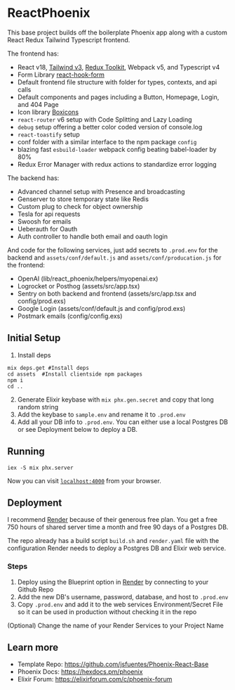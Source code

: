 # ReactPhoenix

This base project builds off the boilerplate Phoenix app along with a custom React Redux Tailwind Typescript frontend.

The frontend has:

- React v18, [Tailwind v3](https://tailwindcss.com/), [Redux Toolkit](https://redux-toolkit.js.org/), Webpack v5, and Typescript v4
- Form Library [react-hook-form](https://react-hook-form.com/)
- Default frontend file structure with folder for types, contexts, and api calls
- Default components and pages including a Button, Homepage, Login, and 404 Page
- Icon library [Boxicons](https://boxicons.com)
- `react-router` v6 setup with Code Splitting and Lazy Loading
- `debug` setup offering a better color coded version of console.log
- `react-toastify` setup
- conf folder with a similar interface to the npm package `config`
- blazing fast `esbuild-loader` webpack config beating babel-loader by 80%
- Redux Error Manager with redux actions to standardize error logging

The backend has:

- Advanced channel setup with Presence and broadcasting
- Genserver to store temporary state like Redis
- Custom plug to check for object ownership
- Tesla for api requests
- Swoosh for emails
- Ueberauth for Oauth
- Auth controller to handle both email and oauth login

And code for the following services, just add secrets to `.prod.env` for the backend and `assets/conf/default.js` and `assets/conf/producation.js` for the frontend:

- OpenAI (lib/react_phoenix/helpers/myopenai.ex)
- Logrocket or Posthog (assets/src/app.tsx)
- Sentry on both backend and frontend (assets/src/app.tsx and config/prod.exs)
- Google Login (assets/conf/default.js and config/prod.exs)
- Postmark emails (config/config.exs)

## Initial Setup

1. Install deps

```
mix deps.get #Install deps
cd assets  #Install clientside npm packages
npm i
cd ..
```

2. Generate Elixir keybase with `mix phx.gen.secret` and copy that long random string
3. Add the keybase to `sample.env` and rename it to `.prod.env`
4. Add all your DB info to `.prod.env`. You can either use a local Postgres DB or see Deployment below to deploy a DB.

## Running

```
iex -S mix phx.server
```

Now you can visit [`localhost:4000`](http://localhost:4000) from your browser.

## Deployment

I recommend [Render](https://render.com) because of their generous free plan. You get a free 750 hours of shared server time a month and free 90 days of a Postgres DB.

The repo already has a build script `build.sh` and `render.yaml` file with the configuration Render needs to deploy a Postgres DB and Elixir web service.

### Steps

1. Deploy using the Blueprint option in [Render](https://render.com) by connecting to your Github Repo
2. Add the new DB's username, password, database, and host to `.prod.env`
3. Copy `.prod.env` and add it to the web services Environment/Secret File so it can be used in production without checking it in the repo

(Optional) Change the name of your Render Services to your Project Name

## Learn more

- Template Repo: https://github.com/jsfuentes/Phoenix-React-Base
- Phoenix Docs: https://hexdocs.pm/phoenix
- Elixir Forum: https://elixirforum.com/c/phoenix-forum
